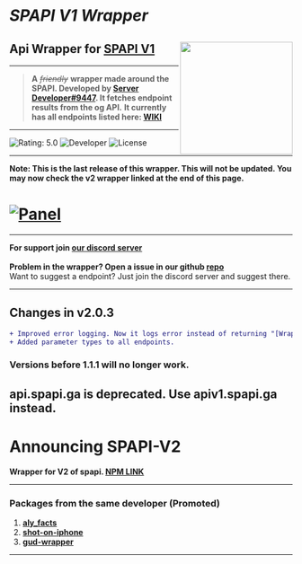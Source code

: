 # ***SPAPI V1 Wrapper***
## **Api Wrapper for [SPAPI V1]**<img src="https://cdn.glitch.me/2a4d780f-b9e8-4739-9886-831c1d5fcdb0%2FPicture1.png?v=1633772049771" height="200" width="200" align="right" />
---
> **A** *~~friendly~~* **wrapper made around the SPAPI. Developed by [Server Developer#9447]. It fetches endpoint results from the og API.**
**It currently has all endpoints listed here: [WIKI]**
---
![Rating: 5.0]
![Developer]
![License]

---
**Note: This is the last release of this wrapper. This will not be updated. You may now check the v2 wrapper linked at the end of this page.**<br>
# [![Panel](https://1288042104-files.gitbook.io/~/files/v0/b/gitbook-x-prod.appspot.com/o/spaces%2FpihcoO66xBcW3gEC7GCo%2Fuploads%2F4k7Gy86ZgmCNyqi4ogXr%2Fbanner%20api.png?alt=media&token=0da64d2c-78ec-411e-b9ee-e11ba06cfadf)](https://client.spapi.ga)
---
**For support join [our discord server]**<br>
<br>
**Problem in the wrapper?
Open a issue in our github [repo]**
<br>
Want to suggest a endpoint? Just join the discord server and suggest there.

---

## Changes in v2.0.3
```diff
+ Improved error logging. Now it logs error instead of returning "[Wrapper(): endpoint]: error" as a string
+ Added parameter types to all endpoints.
```
### Versions before 1.1.1 will no longer work.
**api.spapi.ga** is deprecated. Use apiv1.spapi.ga instead.
---
# Announcing SPAPI-V2
**Wrapper for V2 of spapi.
[NPM LINK]**

---
### Packages from the same developer (Promoted)
1. **[aly_facts]**
2. **[shot-on-iphone]**
3. **[gud-wrapper]**
---

[SPAPI V1]: https://api.spapi.ga
[License]: https://img.shields.io/badge/License-MIT-blue
[Developer]: https://img.shields.io/badge/Developer-Server%20Developer%239447-yellow
[Rating: 5.0]: https://img.shields.io/badge/Rating-5.0-brightgreen
[WIKI]: https://wiki.spapiwiki.ga
[NPM LINK]: https://npmjs.com/package/spapi-wrapper-v2
[our discord server]: https://discord.gg/VqA92g8
[repo]: https://github.com/ServerDeveloper9447/spapi-wrapper
[Server Developer#9447]: https://duck.is-a.dev
[aly_facts]: https://www.npmjs.com/package/aly_facts
[shot-on-iphone]: https://www.npmjs.com/package/shot-on-iphone
[gud-wrapper]: https://www.npmjs.com/package/gud-wrapper